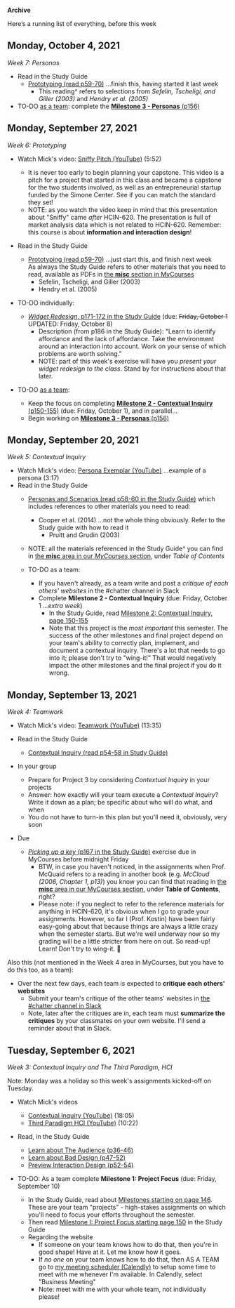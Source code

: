 **Archive**

Here’s a running list of everything, before this week

## Monday, October 4, 2021

*Week 7: Personas*

- Read in the Study Guide
  - [Prototyping (read p59-70)](https://docs.hcin620.org/media/book.pdf#page=60) ...finish this, having started it last week
    - This reading^ refers to selections from *Sefelin, Tscheligi, and Giller (2003)* and *Hendry et al. (2005)*
- TO-DO [as a team](https://docs.google.com/spreadsheets/d/1U1clsjcfm6UQmgpOSfj9PMU5iLkSvYyq6xvRhagZOug/edit#gid=0): complete the [**Milestone 3 - Personas** (p156)](media/book.pdf#page=156)

## Monday, September 27, 2021

*Week 6: Prototyping*

- Watch Mick's video: [Sniffy Pitch (YouTube)](https://youtu.be/j00ntqzNaIU) (5:52)
  - It is never too early to begin planning your capstone. This video is a pitch for a project that started in this class and became a capstone for the two students involved, as well as an entrepreneurial startup funded by the Simone Center. See if you can match the standard they set!
  - NOTE: as you watch the video keep in mind that this presentation about "Sniffy" came *after* HCIN-620. The presentation is full of market analysis data which is not related to HCIN-620.  Remember: this course is about **information and interaction design**!

- Read in the Study Guide
  - [Prototyping (read p59-70)](https://docs.hcin620.org/media/book.pdf#page=60) ...just start this, and finish next week<br>As always the Study Guide refers to other materials that you need to read, available as PDFs in [the **misc** section in MyCourses](https://mycourses.rit.edu/d2l/le/content/936888/Home)
    - Sefelin, Tscheligi, and Giller (2003)
    - Hendry et al. (2005)

- TO-DO individually:
  - [*Widget Redesign*, p171-172 in the Study Guide](media/book.pdf#page=171) (due: <s>Friday, October 1</s> UPDATED: Friday, October 8)
    - Description (from p186 in the Study Guide): "Learn to identify affordance and the lack of affordance. Take the environment around an interaction into account. Work on your sense of which problems are worth solving."
    - NOTE: part of this week's exercise will have you *present your widget redesign to the class*.  Stand by for instructions about that later.
- TO-DO [as a team](https://docs.google.com/spreadsheets/d/1U1clsjcfm6UQmgpOSfj9PMU5iLkSvYyq6xvRhagZOug/edit#gid=0):
  - Keep the focus on completing [**Milestone 2 - Contextual Inquiry** (p150-155)](media/book.pdf#page=150) (due: Friday, October 1), and in parallel...
  - Begin working on [**Milestone 3 - Personas** (p156)](media/book.pdf#page=156)



## Monday, September 20, 2021

*Week 5: Contextual Inquiry*

- Watch Mick's video: [Persona Exemplar (YouTube)](https://youtu.be/D1TE8UJ98h0) ...example of a persona (3:17)
- Read in the Study Guide
  - [Personas and Scenarios (read p58-60 in the Study Guide)](http://docs.hcin620.org/media/book.pdf#page=58) which includes references to other materials you need to read:
    - Cooper et al. (2014) ...not the whole thing obviously.  Refer to the Study guide with how to read it
      - Pruitt and Grudin (2003)
  - NOTE: all the materials referenced in the Study Guide^ you can find in [the **misc** area in our *MyCourses* section](https://mycourses.rit.edu/d2l/le/content/936888/Home), under *Table of Contents*

  - TO-DO as a team:
    - If you haven't already, as a team write and post a *critique of each others' websites* in the #chatter channel in Slack
    - Complete **Milestone 2 - Contextual Inquiry** (due: Friday, October 1 *...extra week*)
      - In the Study Guide, read [Milestone 2: Contextual Inquiry, page 150-155](https://docs.hcin620.org/media/book.pdf#page=150) 
      - Note that this project is the *most important* this semester.  The success of the other milestones and final project depend on your team's ability to correctly plan, implement, and document a contextual inquiry.  There's a lot that needs to go into it; please don't try to "wing-it!"  That would negatively impact the other milestones and the final project if you do it wrong.

## Monday, September 13, 2021

*Week 4: Teamwork*

- Watch Mick's video: [Teamwork (YouTube)](https://youtu.be/gbizsBUuJ8g) (13:35)

- Read in the Study Guide
  - [Contextual Inquiry (read p54-58 in Study Guide)](media/book.pdf#page=54)

- In your group
  - Prepare for Project 3 by considering *Contextual Inquiry* in your projects
  - Answer: how exactly will your team execute a *Contextual Inquiry*?  Write it down as a plan; be specific about who will do what, and when
  - You do not have to turn-in this plan but you'll need it, obviously, very soon

- Due
  - [*Picking up a key* (p167 in the Study Guide)](media/book.pdf#page=167) exercise due in MyCourses before midnight Friday
    - BTW, in case you haven't noticed, in the assignments when Prof. McQuaid refers to a reading in another book (e.g. *McCloud (2006, Chapter 1, p13)*) you know you can find that reading in [the **misc** area in our MyCourses section](https://mycourses.rit.edu/d2l/le/content/936888/Home), under **Table of Contents**, right?
    - Please note: if you neglect to refer to the reference materials for anything in HCIN-620, it's obvious when I go to grade your assignments.  However, so far I (Prof. Kostin) have been fairly easy-going about that because things are always a little crazy when the semester starts.  But we're well underway now so my grading will be a little stricter from here on out.  So read-up!  Learn!  Don't try to wing-it. 🏃

Also this (not mentioned in the Week 4 area in MyCourses, but you have to do this too, as a team):

- Over the next few days, each team is expected to **critique each others' websites** 
  - Submit your team's critique of the other teams' websites in [the #chatter channel in Slack](https://app.slack.com/client/T02BW1KDQSZ/C02CBLE4ERX)
  - Note, later after the critiques are in, each team must **summarize the critiques** by your classmates on your own website.  I'll send a reminder about that in Slack.

## Tuesday, September 6, 2021

*Week 3: Contextual Inquiry and The Third Paradigm, HCI*

Note: Monday was a holiday so this week's assignments kicked-off on Tuesday.

- Watch Mick's videos
  - [Contextual Inquiry (YouTube)](https://youtu.be/fIcel17-JSw) (18:05)
  - [Third Paradigm HCI (YouTube)](https://youtu.be/OkpX7r6Ibyk) (10:22)
- Read, in the Study Guide
  - [Learn about The Audience (p36-46)](https://docs.hcin620.org/media/book.pdf#page=36)
  - [Learn about Bad Design (p47-52)](https://docs.hcin620.org/media/book.pdf#page=47)
  - [Preview Interaction Design (p52-54)](https://docs.hcin620.org/media/book.pdf#page=52)

- TO-DO: As a team complete **Milestone 1: Project Focus** (due: Friday, September 10)
  - In the Study Guide, read about [Milestones starting on page 146](https://docs.hcin620.org/media/book.pdf#page=146).  These are your team "projects" - high-stakes assignments on which you'll need to focus your efforts throughout the semester.
  - Then read [Milestone I: Project Focus starting page 150](https://docs.hcin620.org/media/book.pdf#page=150) in the Study Guide
  - Regarding the website
    - If someone on your team knows how to do that, then you're in good shape! Have at it. Let me know how it goes. 
    - If *no one* on your team knows how to do that, then AS A TEAM go to [my meeting scheduler (Calendly)](https://calendly.com/rkostin) to setup some time to meet with me whenever I'm available.  In Calendly, select "Business Meeting" 
    - Note: meet with me with your whole team, not individually please!

